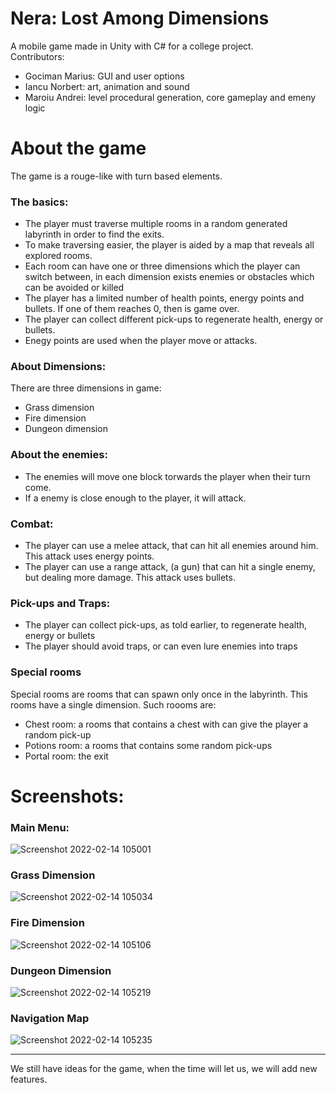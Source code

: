 # Nera: Lost Among Dimensions

A mobile game made in Unity with C# for a college project.<br/>
Contributors: 
* Gociman Marius: GUI and user options
* Iancu Norbert: art, animation and sound
* Maroiu Andrei: level procedural generation, core gameplay and emeny logic

# About the game
The game is a rouge-like with turn based elements.

### The basics:
* The player must traverse multiple rooms in a random generated labyrinth in order to find the exits. 
* To make traversing easier, the player is aided by a map that reveals all explored rooms.
* Each room can have one or three dimensions which the player can switch between, in each dimension exists enemies or obstacles which can be avoided or killed
* The player has a limited number of health points, energy points and bullets. If one of them reaches 0, then is game over. 
* The player can collect different pick-ups to regenerate health, energy or bullets.
* Enegy points are used when the player move or attacks.

### About Dimensions:
There are three dimensions in game:
* Grass dimension
* Fire dimension
* Dungeon dimension

### About the enemies:
* The enemies will move one block torwards the player when their turn come.
* If a enemy is close enough to the player, it will attack.

### Combat:
* The player can use a melee attack, that can hit all enemies around him. This attack uses energy points.
* The player can use a range attack, (a gun) that can hit a single enemy, but dealing more damage. This attack uses bullets.

### Pick-ups and Traps:
* The player can collect pick-ups, as told earlier, to regenerate health, energy or bullets
* The player should avoid traps, or can even lure enemies into traps

### Special rooms
Special rooms are rooms that can spawn only once in the labyrinth. This rooms have a single dimension. Such roooms are:
* Chest room: a rooms that contains a chest with can give the player a random pick-up
* Potions room: a rooms that contains some random pick-ups
* Portal room: the exit

# Screenshots:

### Main Menu:
![Screenshot 2022-02-14 105001](https://user-images.githubusercontent.com/79592738/153831467-0942ed43-96af-4796-b348-fca495273088.png)

### Grass Dimension
![Screenshot 2022-02-14 105034](https://user-images.githubusercontent.com/79592738/153831352-e4e0b105-4ee7-4388-b290-b871afddd58d.png)

### Fire Dimension
![Screenshot 2022-02-14 105106](https://user-images.githubusercontent.com/79592738/153831498-6e5c82f9-ae14-473c-914b-13849c6cc694.png)

### Dungeon Dimension
![Screenshot 2022-02-14 105219](https://user-images.githubusercontent.com/79592738/153831529-fb38c2e2-aea5-4474-8298-f9fb79853efc.png)

### Navigation Map
![Screenshot 2022-02-14 105235](https://user-images.githubusercontent.com/79592738/153831710-7b62e2d6-dc85-4be1-9779-329219463345.png)

---

We still have ideas for the game, when the time will let us, we will add new features.
